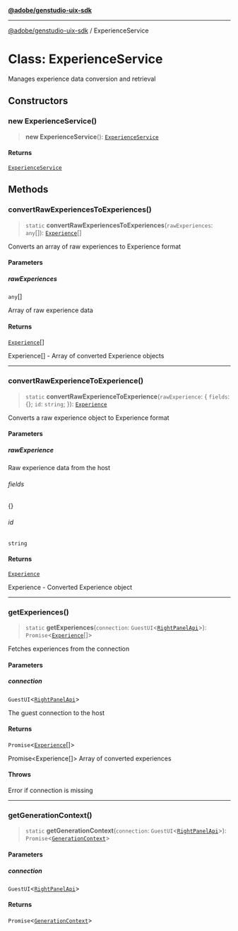 [**@adobe/genstudio-uix-sdk**](../README.md)

***

[@adobe/genstudio-uix-sdk](../globals.md) / ExperienceService

# Class: ExperienceService

Manages experience data conversion and retrieval

## Constructors

### new ExperienceService()

> **new ExperienceService**(): [`ExperienceService`](ExperienceService.md)

#### Returns

[`ExperienceService`](ExperienceService.md)

## Methods

### convertRawExperiencesToExperiences()

> `static` **convertRawExperiencesToExperiences**(`rawExperiences`: `any`[]): [`Experience`](../interfaces/Experience.md)[]

Converts an array of raw experiences to Experience format

#### Parameters

##### rawExperiences

`any`[]

Array of raw experience data

#### Returns

[`Experience`](../interfaces/Experience.md)[]

Experience[] - Array of converted Experience objects

***

### convertRawExperienceToExperience()

> `static` **convertRawExperienceToExperience**(`rawExperience`: \{ `fields`: \{\}; `id`: `string`; \}): [`Experience`](../interfaces/Experience.md)

Converts a raw experience object to Experience format

#### Parameters

##### rawExperience

Raw experience data from the host

###### fields

\{\}

###### id

`string`

#### Returns

[`Experience`](../interfaces/Experience.md)

Experience - Converted Experience object

***

### getExperiences()

> `static` **getExperiences**(`connection`: `GuestUI`\<[`RightPanelApi`](../interfaces/RightPanelApi.md)\>): `Promise`\<[`Experience`](../interfaces/Experience.md)[]\>

Fetches experiences from the connection

#### Parameters

##### connection

`GuestUI`\<[`RightPanelApi`](../interfaces/RightPanelApi.md)\>

The guest connection to the host

#### Returns

`Promise`\<[`Experience`](../interfaces/Experience.md)[]\>

Promise<Experience[]> Array of converted experiences

#### Throws

Error if connection is missing

***

### getGenerationContext()

> `static` **getGenerationContext**(`connection`: `GuestUI`\<[`RightPanelApi`](../interfaces/RightPanelApi.md)\>): `Promise`\<[`GenerationContext`](../type-aliases/GenerationContext.md)\>

#### Parameters

##### connection

`GuestUI`\<[`RightPanelApi`](../interfaces/RightPanelApi.md)\>

#### Returns

`Promise`\<[`GenerationContext`](../type-aliases/GenerationContext.md)\>
